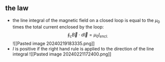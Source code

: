 ## the law
- the line integral of the magnetic field on a closed loop is equal to the $\mu_{0}$ times the total current enclosed by the loop: $$\oint_{c} \vec B \cdot d\vec l = \mu_{0}I_{encl.}$$
![[Pasted image 20240219183335.png]]
- $I$ is positive if the right hand rule is applied to the direction of the line integral
![[Pasted image 20240221172400.png]]
